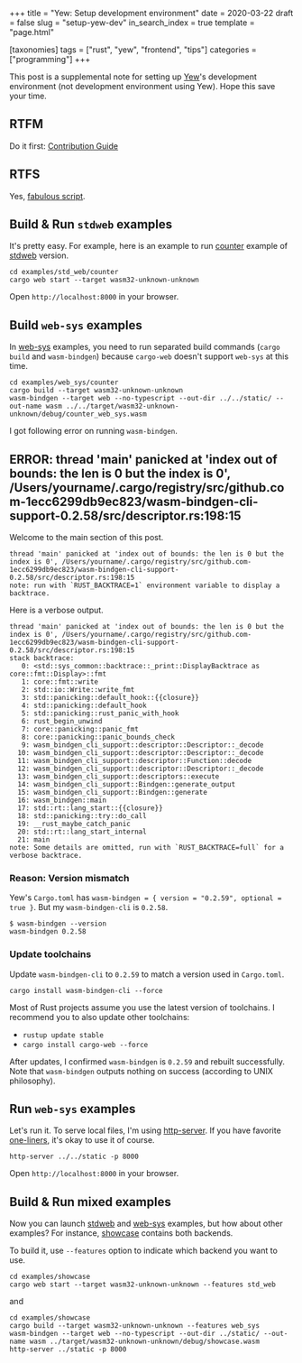 +++
title = "Yew: Setup development environment"
date = 2020-03-22
draft = false
slug = "setup-yew-dev"
in_search_index = true
template = "page.html"

[taxonomies]
tags = ["rust", "yew", "frontend", "tips"]
categories = ["programming"]
+++

This post is a supplemental note for setting up [Yew](https://yew.rs)'s development environment (not development environment using Yew). Hope this save your time.

<!-- more -->

## RTFM

Do it first: [Contribution Guide](https://github.com/yewstack/yew/blob/master/CONTRIBUTING.md)

## RTFS

Yes, [fabulous script](https://github.com/yewstack/yew/blob/master/examples/build_all.sh).

## Build & Run `stdweb` examples

It's pretty easy. For example, here is an example to run [counter](https://github.com/yewstack/yew/tree/master/examples/std_web/counter) example of [stdweb](https://github.com/yewstack/yew/tree/master/examples/std_web) version.

```
cd examples/std_web/counter
cargo web start --target wasm32-unknown-unknown
```

Open `http://localhost:8000` in your browser.

## Build `web-sys` examples

In [web-sys](https://github.com/yewstack/yew/tree/master/examples/web_sys) examples, you need to run separated build commands (`cargo build` and `wasm-bindgen`) because `cargo-web` doesn't support `web-sys` at this time.

```
cd examples/web_sys/counter
cargo build --target wasm32-unknown-unknown
wasm-bindgen --target web --no-typescript --out-dir ../../static/ --out-name wasm ../../target/wasm32-unknown-unknown/debug/counter_web_sys.wasm
```

I got following error on running `wasm-bindgen`.

## ERROR: thread 'main' panicked at 'index out of bounds: the len is 0 but the index is 0', /Users/yourname/.cargo/registry/src/github.com-1ecc6299db9ec823/wasm-bindgen-cli-support-0.2.58/src/descriptor.rs:198:15

Welcome to the main section of this post.

```
thread 'main' panicked at 'index out of bounds: the len is 0 but the index is 0', /Users/yourname/.cargo/registry/src/github.com-1ecc6299db9ec823/wasm-bindgen-cli-support-0.2.58/src/descriptor.rs:198:15
note: run with `RUST_BACKTRACE=1` environment variable to display a backtrace.
```

Here is a verbose output.

```
thread 'main' panicked at 'index out of bounds: the len is 0 but the index is 0', /Users/yourname/.cargo/registry/src/github.com-1ecc6299db9ec823/wasm-bindgen-cli-support-0.2.58/src/descriptor.rs:198:15
stack backtrace:
   0: <std::sys_common::backtrace::_print::DisplayBacktrace as core::fmt::Display>::fmt
   1: core::fmt::write
   2: std::io::Write::write_fmt
   3: std::panicking::default_hook::{{closure}}
   4: std::panicking::default_hook
   5: std::panicking::rust_panic_with_hook
   6: rust_begin_unwind
   7: core::panicking::panic_fmt
   8: core::panicking::panic_bounds_check
   9: wasm_bindgen_cli_support::descriptor::Descriptor::_decode
  10: wasm_bindgen_cli_support::descriptor::Descriptor::_decode
  11: wasm_bindgen_cli_support::descriptor::Function::decode
  12: wasm_bindgen_cli_support::descriptor::Descriptor::_decode
  13: wasm_bindgen_cli_support::descriptors::execute
  14: wasm_bindgen_cli_support::Bindgen::generate_output
  15: wasm_bindgen_cli_support::Bindgen::generate
  16: wasm_bindgen::main
  17: std::rt::lang_start::{{closure}}
  18: std::panicking::try::do_call
  19: __rust_maybe_catch_panic
  20: std::rt::lang_start_internal
  21: main
note: Some details are omitted, run with `RUST_BACKTRACE=full` for a verbose backtrace.
```

### Reason: Version mismatch

Yew's `Cargo.toml` has `wasm-bindgen = { version = "0.2.59", optional = true }`. But my `wasm-bindgen-cli` is `0.2.58`.

```
$ wasm-bindgen --version
wasm-bindgen 0.2.58
```

### Update toolchains

Update `wasm-bindgen-cli` to `0.2.59` to match a version used in `Cargo.toml`.

```
cargo install wasm-bindgen-cli --force
```

Most of Rust projects assume you use the latest version of toolchains. I recommend you to also update other toolchains:

- `rustup update stable`
- `cargo install cargo-web --force`

After updates, I confirmed `wasm-bindgen` is `0.2.59` and rebuilt successfully. Note that `wasm-bindgen` outputs nothing on success (according to UNIX philosophy).

## Run `web-sys` examples

Let's run it. To serve local files, I'm using [http-server](https://www.npmjs.com/package/http-server). If you have favorite [one-liners](https://gist.github.com/willurd/5720255), it's okay to use it of course.

```
http-server ../../static -p 8000
```

Open `http://localhost:8000` in your browser.

## Build & Run mixed examples

Now you can launch [stdweb](https://github.com/yewstack/yew/tree/master/examples/std_web) and [web-sys](https://github.com/yewstack/yew/tree/master/examples/web_sys) examples, but how about other examples? For instance, [showcase](https://github.com/yewstack/yew/tree/master/examples/showcase) contains both backends.

To build it, use `--features` option to indicate which backend you want to use.

```
cd examples/showcase
cargo web start --target wasm32-unknown-unknown --features std_web
```

and

```
cd examples/showcase
cargo build --target wasm32-unknown-unknown --features web_sys
wasm-bindgen --target web --no-typescript --out-dir ../static/ --out-name wasm ../target/wasm32-unknown-unknown/debug/showcase.wasm
http-server ../static -p 8000
```
